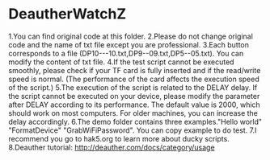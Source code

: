 # DeautherWatchZ

1.You can find original code at this folder.
2.Please do not change original code and the name of txt file except you are professional.
3.Each button corresponds to a file (DP10---10.txt,DP9--09.txt,DP5--05.txt). You can modify the content of  txt file.
4.If the test script cannot be executed smoothly, please check if your TF card is fully inserted and if the read/write speed is normal. (The performance of the card affects the execution speed of the script.)
5.The execution of the script is related to the DELAY delay. If the script cannot be executed on your device, please modify the parameter after DELAY according to its performance. The default value is 2000, which should work on most computers. For older machines, you can increase the delay accordingly.
6.The demo folder contains three examples."Hello world" "FormatDevice" "GrabWiFiPassword". You can copy example to do test.
7.I recommend you go to hak5.org  to learn more about ducky scripts.
8.Deauther tutorial: http://deauther.com/docs/category/usage
